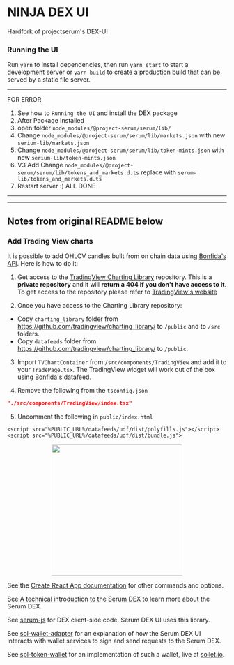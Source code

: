 # NINJA DEX UI

Hardfork of projectserum's DEX-UI

### Running the UI

Run `yarn` to install dependencies, then run `yarn start` to start a development server or `yarn build` to create a production build that can be served by a static file server.

---
FOR ERROR

1. See how to `Running the UI` and install the DEX package 
2. After Package Installed
3. open folder `node_modules/@project-serum/serum/lib/`
4. Change `node_modules/@project-serum/serum/lib/markets.json` with new `serium-lib/markets.json`
5. Change `node_modules/@project-serum/serum/lib/token-mints.json` with new `serium-lib/token-mints.json`
6. V3 Add Change `node_modules/@project-serum/serum/lib/tokens_and_markets.d.ts` replace with `serum-lib/tokens_and_markets.d.ts`
7. Restart server :) ALL DONE
---































---
Notes from original README below
---

### Add Trading View charts

It is possible to add OHLCV candles built from on chain data using [Bonfida's API](https://docs.bonfida.com). Here is how to do it:

1. Get access to the [TradingView Charting Library](https://github.com/tradingview/charting_library/) repository. This is a **private repository** and it will **return a 404 if you don't have access to it**. To get access to the repository please refer to [TradingView's website](https://www.tradingview.com/HTML5-stock-forex-bitcoin-charting-library/)

2. Once you have access to the Charting Library repository:

- Copy `charting_library` folder from https://github.com/tradingview/charting_library/ to `/public` and to `/src` folders.
- Copy `datafeeds` folder from https://github.com/tradingview/charting_library/ to `/public`.

3. Import `TVChartContainer` from `/src/components/TradingView` and add it to your `TradePage.tsx`. The TradingView widget will work out of the box using [Bonfida's](https://bonfida.com) datafeed.

4. Remove the following from the `tsconfig.json`

```json
"./src/components/TradingView/index.tsx"
```

5. Uncomment the following in `public/index.html`

```
<script src="%PUBLIC_URL%/datafeeds/udf/dist/polyfills.js"></script>
<script src="%PUBLIC_URL%/datafeeds/udf/dist/bundle.js">
```

<p align="center">
<img height="300" src="https://i.imgur.com/UyFKmTv.png">
</p>

See the [Create React App documentation](https://facebook.github.io/create-react-app/docs/getting-started) for other commands and options.

See [A technical introduction to the Serum DEX](https://projectserum.com/blog/serum-dex-introduction) to learn more about the Serum DEX.

See [serum-js](https://github.com/project-serum/serum-js) for DEX client-side code. Serum DEX UI uses this library.

See [sol-wallet-adapter](https://github.com/project-serum/sol-wallet-adapter) for an explanation of how the Serum DEX UI interacts with wallet services to sign and send requests to the Serum DEX.

See [spl-token-wallet](https://github.com/project-serum/spl-token-wallet) for an implementation of such a wallet, live at [sollet.io](https://sollet.io).
